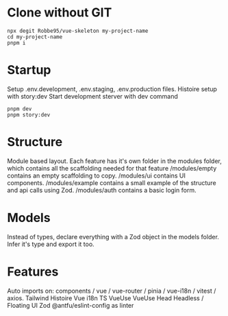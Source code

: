 # Clone without GIT
```
npx degit Robbe95/vue-skeleton my-project-name
cd my-project-name
pnpm i
```


# Startup
Setup .env.development, .env.staging, .env.production files.
Histoire setup with story:dev
Start development sterver with dev command
```
pnpm dev
pnpm story:dev
```

# Structure
Module based layout.
Each feature has it's own folder in the modules folder, which contains all the scaffolding needed for that feature
/modules/empty contains an empty scaffolding to copy.
/modules/ui contains UI components.
/modules/example contains a small example of the structure and api calls using Zod.
/modules/auth contains a basic login form.

# Models
Instead of types, declare everything with a Zod object in the models folder. 
Infer it's type and export it too.

# Features
Auto imports on: components / vue / vue-router / pinia / vue-i18n / vitest / axios.
Tailwind
Histoire
Vue i18n
TS
VueUse
VueUse Head
Headless / Floating UI
Zod
@antfu/eslint-config as linter